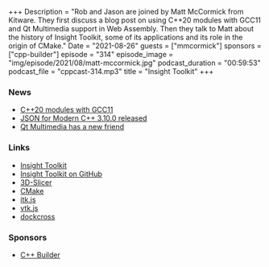 +++
Description = "Rob and Jason are joined by Matt McCormick from Kitware. They first discuss a blog post on using C++20 modules with GCC11 and Qt Multimedia support in Web Assembly. Then they talk to Matt about the history of Insight Toolkit, some of its applications and its role in the origin of CMake."
Date = "2021-08-26"
guests = ["mmcormick"]
sponsors = ["cpp-builder"]
episode = "314"
episode_image = "img/episode/2021/08/matt-mccormick.jpg"
podcast_duration = "00:59:53"
podcast_file = "cppcast-314.mp3"
title = "Insight Toolkit"
+++

### News ###

 - [C++20 modules with GCC11](https://blog.feabhas.com/2021/08/c20-modules-with-gcc11/)
 - [JSON for Modern C++ 3.10.0 released](https://old.reddit.com/r/cpp/comments/p69plb/json_for_modern_c_3100/)
 - [Qt Multimedia has a new friend](http://qtandeverything.blogspot.com/2021/08/qt-multimedia-has-new-friend.html)

### Links ###

 - [Insight Toolkit](https://itk.org/)
 - [Insight Toolkit on GitHub](https://github.com/InsightSoftwareConsortium/ITK)
 - [3D-Slicer](https://www.slicer.org/)
 - [CMake](https://cmake.org/)
 - [itk.js](https://insightsoftwareconsortium.github.io/itk-js/)
 - [vtk.js](https://kitware.github.io/vtk-js/index.html)
 - [dockcross](https://github.com/dockcross/dockcross)

### Sponsors ###

- [C++ Builder](https://www.embarcadero.com/products/cbuilder/start-for-free?utm_source=CppCast&utm_medium=AffiliateOutreach&utm_content=BannerCppCast)


